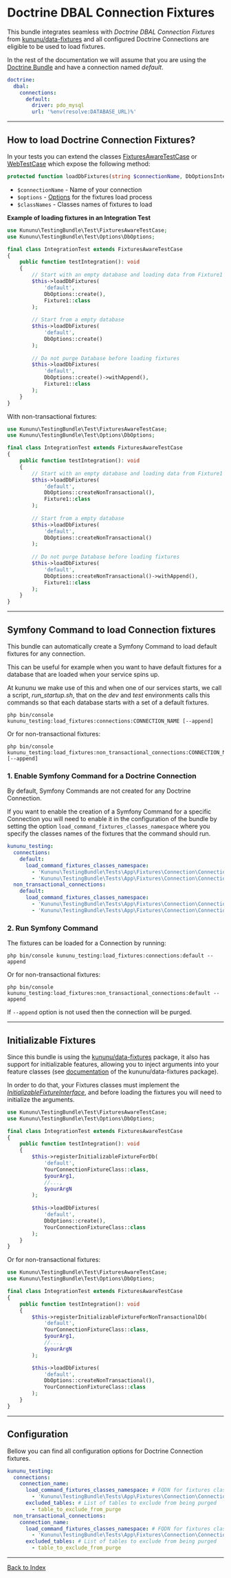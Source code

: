 # Doctrine DBAL Connection Fixtures

This bundle integrates seamless with *Doctrine DBAL Connection Fixtures* from [kununu/data-fixtures](https://github.com/kununu/data-fixtures) and all configured Doctrine Connections are eligible to be used to load fixtures.

In the rest of the documentation we will assume that you are using the [Doctrine Bundle](https://github.com/doctrine/DoctrineBundle) and have a connection named *default*.

```yaml
doctrine:
  dbal:
    connections:
      default:
        driver: pdo_mysql
        url: '%env(resolve:DATABASE_URL)%'
```

----------------------------------

## How to load Doctrine Connection Fixtures?

In your tests you can extend the classes [FixturesAwareTestCase](../../src/Test/FixturesAwareTestCase.php) or [WebTestCase](../../src/Test/WebTestCase.php) which expose the following method:

```php
protected function loadDbFixtures(string $connectionName, DbOptionsInterface $options, string ...$classNames)
```

- `$connectionName` - Name of your connection
- `$options` - [Options](options.md) for the fixtures load process
- `$classNames` - Classes names of fixtures to load

**Example of loading fixtures in an Integration Test**

```php
use Kununu\TestingBundle\Test\FixturesAwareTestCase;
use Kununu\TestingBundle\Test\Options\DbOptions;

final class IntegrationTest extends FixturesAwareTestCase
{
    public function testIntegration(): void
    {
        // Start with an empty database and loading data from Fixture1
        $this->loadDbFixtures(
            'default',
            DbOptions::create(),
            Fixture1::class
        );
        
        // Start from a empty database
        $this->loadDbFixtures(
            'default',
            DbOptions::create()
        );
        
        // Do not purge Database before loading fixtures
        $this->loadDbFixtures(
            'default',
            DbOptions::create()->withAppend(),
            Fixture1::class
        );
    }
}
```
With non-transactional fixtures:

```php
use Kununu\TestingBundle\Test\FixturesAwareTestCase;
use Kununu\TestingBundle\Test\Options\DbOptions;

final class IntegrationTest extends FixturesAwareTestCase
{
    public function testIntegration(): void
    {
        // Start with an empty database and loading data from Fixture1
        $this->loadDbFixtures(
            'default',
            DbOptions::createNonTransactional(),
            Fixture1::class
        );
        
        // Start from a empty database
        $this->loadDbFixtures(
            'default',
            DbOptions::createNonTransactional()
        );
        
        // Do not purge Database before loading fixtures
        $this->loadDbFixtures(
            'default',
            DbOptions::createNonTransactional()->withAppend(),
            Fixture1::class
        );
    }
}
```

-----------------------

## Symfony Command to load Connection fixtures

This bundle can automatically create a Symfony Command to load default fixtures for any connection.

This can be useful for example when you want to have default fixtures for a database that are loaded when your service spins up.

At kununu we make use of this and when one of our services starts, we call a script, *run_startup.sh*, that on the *dev* and *test* environments calls this commands so that each database starts with a set of a default fixtures.

```shell
php bin/console kununu_testing:load_fixtures:connections:CONNECTION_NAME [--append]
```

Or for non-transactional fixtures:

```shell
php bin/console kununu_testing:load_fixtures:non_transactional_connections:CONNECTION_NAME [--append]
```

### 1. Enable Symfony Command for a Doctrine Connection

By default, Symfony Commands are not created for any Doctrine Connection.

If you want to enable the creation of a Symfony Command for a specific Connection you will need to enable it in the configuration of the bundle by setting the option `load_command_fixtures_classes_namespace` where you specify the classes names of the fixtures that the command should run.

```yaml
kununu_testing:
  connections:
    default:
      load_command_fixtures_classes_namespace:
        - 'Kununu\TestingBundle\Tests\App\Fixtures\Connection\ConnectionFixture1'
        - 'Kununu\TestingBundle\Tests\App\Fixtures\Connection\ConnectionFixture2'
  non_transactional_connections:
    default:
      load_command_fixtures_classes_namespace:
        - 'Kununu\TestingBundle\Tests\App\Fixtures\Connection\ConnectionFixture1'
        - 'Kununu\TestingBundle\Tests\App\Fixtures\Connection\ConnectionFixture2'
```

### 2. Run Symfony Command

The fixtures can be loaded for a Connection by running:

```shell
php bin/console kununu_testing:load_fixtures:connections:default --append
```

Or for non-transactional fixtures:

```shell
php bin/console kununu_testing:load_fixtures:non_transactional_connections:default --append
```

If `--append` option is not used then the connection will be purged.

------------------------------

## Initializable Fixtures

Since this bundle is using the [kununu/data-fixtures](https://github.com/kununu/data-fixtures) package, it also has support for initializable features, allowing you to inject arguments into your feature classes (see [documentation](https://github.com/kununu/data-fixtures) of the kununu/data-fixtures package).

In order to do that, your Fixtures classes must implement the *[InitializableFixtureInterface](https://github.com/kununu/data-fixtures/blob/master/src/InitializableFixtureInterface.php)*, and before loading the fixtures you will need to initialize the arguments.

```php
use Kununu\TestingBundle\Test\FixturesAwareTestCase;
use Kununu\TestingBundle\Test\Options\DbOptions;

final class IntegrationTest extends FixturesAwareTestCase
{
    public function testIntegration(): void
    {
        $this->registerInitializableFixtureForDb(
            'default',
            YourConnectionFixtureClass::class,
            $yourArg1,
            //...,
            $yourArgN
        );
        
        $this->loadDbFixtures(
            'default',
            DbOptions::create(),
            YourConnectionFixtureClass::class
        );
    }
}
```

Or for non-transactional fixtures:

```php
use Kununu\TestingBundle\Test\FixturesAwareTestCase;
use Kununu\TestingBundle\Test\Options\DbOptions;

final class IntegrationTest extends FixturesAwareTestCase
{
    public function testIntegration(): void
    {
        $this->registerInitializableFixtureForNonTransactionalDb(
	        'default',
	        YourConnectionFixtureClass::class,
	        $yourArg1,
	        //...,
            $yourArgN
        );

        $this->loadDbFixtures(
	        'default',
	        DbOptions::createNonTransactional(),
		    YourConnectionFixtureClass::class
        );
    }
}
```

-------------------------

## Configuration

Bellow you can find all configuration options for Doctrine Connection fixtures.

```yaml
kununu_testing:
  connections:
    connection_name:
      load_command_fixtures_classes_namespace: # FQDN for fixtures classes that the Symfony command will use
        - 'Kununu\TestingBundle\Tests\App\Fixtures\Connection\ConnectionFixture3'
      excluded_tables: # List of tables to exclude from being purged
        - table_to_exclude_from_purge
  non_transactional_connections:
    connection_name:
      load_command_fixtures_classes_namespace: # FQDN for fixtures classes that the Symfony command will use
        - 'Kununu\TestingBundle\Tests\App\Fixtures\Connection\ConnectionFixture3'
      excluded_tables: # List of tables to exclude from being purged
        - table_to_exclude_from_purge
```

---

[Back to Index](../../README.md)
